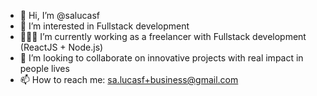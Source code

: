 - 👋 Hi, I’m @salucasf
- 👀 I’m interested in Fullstack development
- 👨🏻‍💻 I’m currently working as a freelancer with Fullstack development (ReactJS + Node.js)
- 💞️ I’m looking to collaborate on innovative projects with real impact in people lives
- 📫 How to reach me: sa.lucasf+business@gmail.com

<!---
salucasf/salucasf is a ✨ special ✨ repository because its `README.md` (this file) appears on your GitHub profile.
You can click the Preview link to take a look at your changes.
--->
